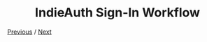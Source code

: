 <h1 align="center">IndieAuth Sign-In Workflow</h1>

[Previous](https:// "Previous")
/
[Next](https:// "Next")
